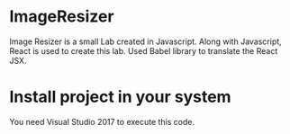# ImageResizer

Image Resizer is a small Lab created in Javascript.
Along with Javascript, React is used to create this lab. 
Used Babel library to translate the React JSX.

# Install project in your system
You need Visual Studio 2017 to execute this code.
